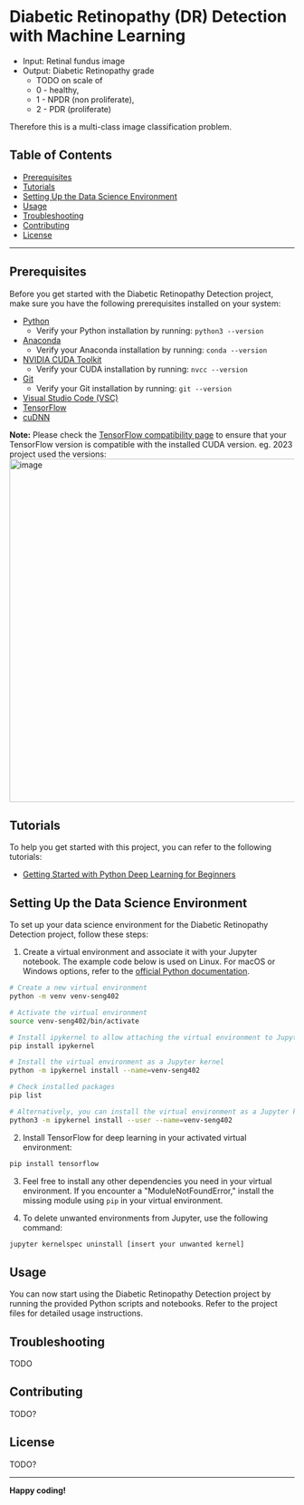 # Diabetic Retinopathy (DR) Detection with Machine Learning

- Input: Retinal fundus image
- Output: Diabetic Retinopathy grade
  - TODO on scale of
  - 0 - healthy,
  - 1 - NPDR (non proliferate),
  - 2 - PDR (proliferate)

Therefore this is a multi-class image classification problem. 

## Table of Contents

- [Prerequisites](#prerequisites)
- [Tutorials](#tutorials)
- [Setting Up the Data Science Environment](#setting-up-the-data-science-environment)
- [Usage](#usage)
- [Troubleshooting](#troubleshooting)
- [Contributing](#contributing)
- [License](#license)

---

## Prerequisites

Before you get started with the Diabetic Retinopathy Detection project, make sure you have the following prerequisites installed on your system:

- [Python](https://www.python.org/downloads/)
  - Verify your Python installation by running: `python3 --version`
- [Anaconda](https://www.anaconda.com/products/distribution)
  - Verify your Anaconda installation by running: `conda --version`
- [NVIDIA CUDA Toolkit](https://developer.nvidia.com/cuda-downloads)
  - Verify your CUDA installation by running: `nvcc --version`
- [Git](https://git-scm.com/download/win)
  - Verify your Git installation by running: `git --version`
- [Visual Studio Code (VSC)](https://code.visualstudio.com/download)
- [TensorFlow](https://www.tensorflow.org/install/source)
- [cuDNN](https://developer.nvidia.com/rdp/cudnn-archive)

**Note:** Please check the [TensorFlow compatibility page](https://www.tensorflow.org/install/source_windows#gpu) to ensure that your TensorFlow version is compatible with the installed CUDA version.
eg. 2023 project used the versions:
<img width="606" alt="image" src="https://github.com/yiyangjessieyu/Deep-Learning-Image-Classifier/assets/101782677/6da84553-2a2c-4a1f-ab64-eecdc62731f8">

## Tutorials

To help you get started with this project, you can refer to the following tutorials:

- [Getting Started with Python Deep Learning for Beginners](https://youtu.be/19LQRx78QVU?feature=shared)


## Setting Up the Data Science Environment

To set up your data science environment for the Diabetic Retinopathy Detection project, follow these steps:

1. Create a virtual environment and associate it with your Jupyter notebook. The example code below is used on Linux. For macOS or Windows options, refer to the [official Python documentation](https://docs.python.org/3/library/venv.html).

```bash
# Create a new virtual environment
python -m venv venv-seng402

# Activate the virtual environment
source venv-seng402/bin/activate

# Install ipykernel to allow attaching the virtual environment to Jupyter Notebook
pip install ipykernel

# Install the virtual environment as a Jupyter kernel
python -m ipykernel install --name=venv-seng402

# Check installed packages
pip list

# Alternatively, you can install the virtual environment as a Jupyter kernel using the following command:
python3 -m ipykernel install --user --name=venv-seng402
```

2. Install TensorFlow for deep learning in your activated virtual environment:

```bash
pip install tensorflow
```

3. Feel free to install any other dependencies you need in your virtual environment. If you encounter a "ModuleNotFoundError," install the missing module using `pip` in your virtual environment.

4. To delete unwanted environments from Jupyter, use the following command:

```bash
jupyter kernelspec uninstall [insert your unwanted kernel]
```

## Usage

You can now start using the Diabetic Retinopathy Detection project by running the provided Python scripts and notebooks. Refer to the project files for detailed usage instructions.

## Troubleshooting

TODO

## Contributing

TODO? 

## License

TODO?

---

**Happy coding!**

